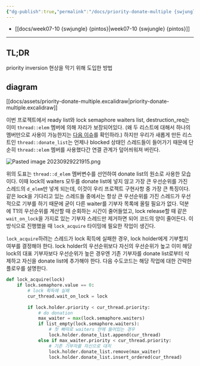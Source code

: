 ```yaml
---
{"dg-publish":true,"permalink":"/docs/priority-donate-multiple {swjungle} {pintos}/","title":"priority-donate-multiple {swjungle} {pintos}"}
---
```


- [[docs/week07-10 {swjungle} {pintos}\|week07-10 {swjungle} {pintos}]]
___

## TL;DR

priority inversion 현상을 막기 위해 도입한 방법

## diagram

[[docs/assets/priority-donate-multiple.excalidraw\|priority-donate-multiple.excalidraw]]  

이번 프로젝트에서 ready list와 lock semaphore waiters list, destruction_req는 이미 `thread::elem` 멤버에 의해 자리가 보장되어있다. (왜 두 리스트에 대해서 하나의 멤버만으로 사용이 가능한지는 [다음 이슈](https://github.com/ChoiWheatley/swjungle-week07-09/issues/13)를 확인하라.) 하지만 우리가 새롭게 만든 리스트인 `thread::donate_list`는 언제나 blocked 상태인 스레드들이 들어가기 때문에 단순히 `thread::elem` 멤버를 사용했다간 연결 관계가 덮어씌워져 버린다.

![Pasted image 20230929221915.png](/img/user/docs/assets/Pasted%20image%2020230929221915.png)

위의 도표는 `thread::d_elem` 멤버변수를 선언하여 donate list의 원소로 사용한 모습이다. 이때 lock의 waiters 모두를 donate list에 넣지 않고 가장 큰 우선순위를 가진 스레드의 `d_elem`만 넣게 되는데, 이것이 우리 프로젝트 구현사항 중 가장 큰 특징이다. 같은 lock을 기다리고 있는 스레드들 중에서는 항상 큰 우선순위를 가진 스레드가 우선적으로 기부를 하기 때문에 굳이 다른 waiter를 기부자 목록에 올릴 필요가 없다. 덕분에 T1의 우선순위를 계산할 때 순회하는 시간이 줄어들었고, lock release할 때 같은 `wait_on_lock`을 가지로 있는 기부자 스레드만 제거하면 되어 코드의 양이 줄어든다. 이 방식으로 진행했을 때 `lock_acquire` 타이밍에 필요한 작업이 생긴다.

`lock_acquire`하려는 스레드가 lock 획득에 실패한 경우, lock holder에게 기부할지 여부를 결정해야 한다. lock holder의 우선순위보다 자신의 우선순위가 높고 이미 해당 lock의 대표 기부자보다 우선순위가 높은 경우엔 기존 기부자를 donate list로부터 삭제하고 자신을 donate list에 추가해야 한다. 다음 수도코드는 해당 작업에 대한 간략한 플로우를 설명한다.

```python
def lock_acquire(lock)
	if lock.semaphore.value == 0:
		# lock 획득에 실패
		cur_thread.wait_on_lock = lock
	
		if lock.holder.priority < cur_thread.priority:
			# do donation
			max_waiter = max(lock.semaphore.waiters)
			if list_empty(lock.semaphore.waiters):
				# 첫 빠따로 waiters 안에 들어있는 경우
				lock.holder.donate_list.append(cur_thread)
			else if max_waiter.priority < cur_thread.priority:
				# 기존 기부자를 자신으로 대치
				lock.holder.donate_list.remove(max_waiter)
				lock.holder.donate_list.insert_ordered(cur_thread)
```
